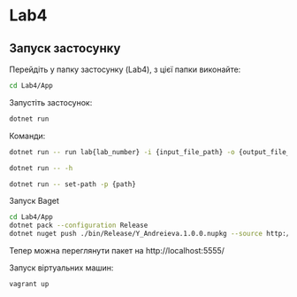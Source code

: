 ﻿# Lab4
## Запуск застосунку
Перейдіть у папку застосунку (Lab4), з цієї папки виконайте:
```bash
cd Lab4/App
```
Запустіть застосунок:
```bash
dotnet run
```
Команди:
```bash
dotnet run -- run lab{lab_number} -i {input_file_path} -o {output_file_path}
```
```bash
dotnet run -- -h
```
```bash
dotnet run -- set-path -p {path}
```
Запуск Baget
```bash
cd Lab4/App
dotnet pack --configuration Release
dotnet nuget push ./bin/Release/Y_Andreieva.1.0.0.nupkg --source http://localhost:5000/v3/index.json
```
Тепер можна переглянути пакет на http://localhost:5555/

Запуск віртуальних машин:
```bash
vagrant up
```
